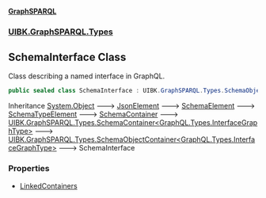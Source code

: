 #### [GraphSPARQL](./index.md 'index')
### [UIBK.GraphSPARQL.Types](./UIBK-GraphSPARQL-Types.md 'UIBK.GraphSPARQL.Types')
## SchemaInterface Class
Class describing a named interface in GraphQL.  
```csharp
public sealed class SchemaInterface : UIBK.GraphSPARQL.Types.SchemaObjectContainer<GraphQL.Types.InterfaceGraphType>
```
Inheritance [System.Object](https://docs.microsoft.com/en-us/dotnet/api/System.Object 'System.Object') &#129106; [JsonElement](./UIBK-GraphSPARQL-Configuration-JsonElement.md 'UIBK.GraphSPARQL.Configuration.JsonElement') &#129106; [SchemaElement](./UIBK-GraphSPARQL-Types-SchemaElement.md 'UIBK.GraphSPARQL.Types.SchemaElement') &#129106; [SchemaTypeElement](./UIBK-GraphSPARQL-Types-SchemaTypeElement.md 'UIBK.GraphSPARQL.Types.SchemaTypeElement') &#129106; [SchemaContainer](./UIBK-GraphSPARQL-Types-SchemaContainer.md 'UIBK.GraphSPARQL.Types.SchemaContainer') &#129106; [UIBK.GraphSPARQL.Types.SchemaContainer&lt;](./UIBK-GraphSPARQL-Types-SchemaContainer-T-.md 'UIBK.GraphSPARQL.Types.SchemaContainer&lt;T&gt;')[GraphQL.Types.InterfaceGraphType](https://docs.microsoft.com/en-us/dotnet/api/GraphQL.Types.InterfaceGraphType 'GraphQL.Types.InterfaceGraphType')[&gt;](./UIBK-GraphSPARQL-Types-SchemaContainer-T-.md 'UIBK.GraphSPARQL.Types.SchemaContainer&lt;T&gt;') &#129106; [UIBK.GraphSPARQL.Types.SchemaObjectContainer&lt;](./UIBK-GraphSPARQL-Types-SchemaObjectContainer-T-.md 'UIBK.GraphSPARQL.Types.SchemaObjectContainer&lt;T&gt;')[GraphQL.Types.InterfaceGraphType](https://docs.microsoft.com/en-us/dotnet/api/GraphQL.Types.InterfaceGraphType 'GraphQL.Types.InterfaceGraphType')[&gt;](./UIBK-GraphSPARQL-Types-SchemaObjectContainer-T-.md 'UIBK.GraphSPARQL.Types.SchemaObjectContainer&lt;T&gt;') &#129106; SchemaInterface  
### Properties
- [LinkedContainers](./UIBK-GraphSPARQL-Types-SchemaInterface-LinkedContainers.md 'UIBK.GraphSPARQL.Types.SchemaInterface.LinkedContainers')
